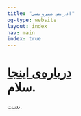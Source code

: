 ```yaml
---
title: "ادریس میرویسی"
og-type: website
layout: index
nav: main
index: true
---
```


[درباره‌ی اینجا](/about)  
سلام. 
===
تست. 

